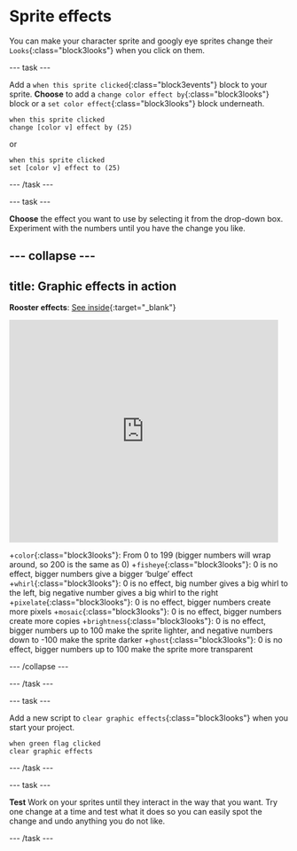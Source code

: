 # Sprite effects

You can make your character sprite and googly eye sprites change their `Looks`{:class="block3looks"} when you click on them. 

--- task ---

Add a `when this sprite clicked`{:class="block3events"} block to your sprite. **Choose** to add a `change color effect by`{:class="block3looks"} block or a `set color effect`{:class="block3looks"} block underneath.

```blocks3
when this sprite clicked  
change [color v] effect by (25)
```

or

```blocks3
when this sprite clicked  
set [color v] effect to (25)
```

--- /task ---

--- task ---

**Choose** the effect you want to use by selecting it from the drop-down box. Experiment with the numbers until you have the change you like.   

--- collapse ---
---
title: Graphic effects in action
---
**Rooster effects**: [See inside](https://scratch.mit.edu/projects/435730522/editor){:target="_blank"}

<div class="scratch-preview">
  <iframe allowtransparency="true" width="485" height="402" src="https://scratch.mit.edu/projects/embed/435730522/?autostart=false" frameborder="0"></iframe>
</div>

+`color`{:class="block3looks"}: From 0 to 199 (bigger numbers will wrap around, so 200 is the same as 0)
+`fisheye`{:class="block3looks"}: 0 is no effect, bigger numbers give a bigger ‘bulge’ effect
+`whirl`{:class="block3looks"}: 0 is no effect, big number gives a big whirl to the left, big negative number gives a big whirl to the right
+`pixelate`{:class="block3looks"}: 0 is no effect, bigger numbers create more pixels
+`mosaic`{:class="block3looks"}: 0 is no effect, bigger numbers create more copies
+`brightness`{:class="block3looks"}: 0 is no effect, bigger numbers up to 100 make the sprite lighter, and negative numbers down to -100 make the sprite darker
+`ghost`{:class="block3looks"}: 0 is no effect, bigger numbers up to 100 make the sprite more transparent

--- /collapse ---

--- /task ---

--- task --- 

Add a new script to `clear graphic effects`{:class="block3looks"} when you start your project.

```blocks3
when green flag clicked  
clear graphic effects
```

--- /task ---

--- task ---

**Test** Work on your sprites until they interact in the way that you want. Try one change at a time and test what it does so you can easily spot the change and undo anything you do not like.  

--- /task ---